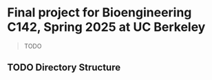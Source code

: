 # Final project for Bioengineering C142, Spring 2025 at UC Berkeley

> TODO

## TODO Directory Structure

```bash
```
